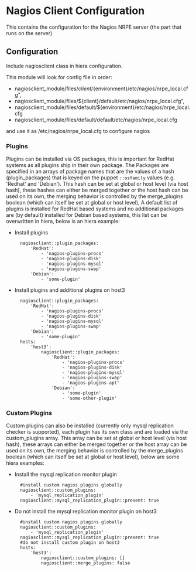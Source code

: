 # Nagios Client Configuration
This contains the configuration for the Nagios NRPE server (the part that runs on the server)

## Configuration 

Include nagiosclient class in hiera configuration. 

This module will look for config file in order:

* nagiosclient_module/files/${client}/${environment}/etc/nagios/nrpe_local.cfg",
* nagiosclient_module/files/${client}/default/etc/nagios/nrpe_local.cfg",
* nagiosclient_module/files/default/${environment}/etc/nagios/nrpe_local.cfg
* nagiosclient_module/files/default/default/etc/nagios/nrpe_local.cfg

and use it as /etc/nagios/nrpe_local.cfg to configure nagios

### Plugins

Plugins can be installed via OS packages, this is important for RedHat systems as all plugins ship in their own package.
The Packages are specified in an arrays of package names that are the values of a hash (plugin_packages) that is keyed on the puppet `::osfamily` 
values (e.g. 'Redhat' and 'Debian').  This hash can be set at global or host level (via host hash), these hashes can either 
be merged together or the host hash can be used on its own, the merging behavior is controlled by the merge_plugins boolean 
(which can itself be set at global or host level),
A default list of plugins is installed for RedHat based systems and no additional packages are (by default) 
installed for Debian based systems, this list can be overwritten in hiera, below is an hiera example: 

* Install plugins

        nagiosclient::plugin_packages:
            'RedHat':
                - 'nagios-plugins-procs'
                - 'nagios-plugins-disk'
                - 'nagios-plugins-mysql'
                - 'nagios-plugins-swap'
            'Debian':
                - 'some-plugin'

* Install plugins and additional plugins on host3

        nagiosclient::plugin_packages:
            'RedHat':
                - 'nagios-plugins-procs'
                - 'nagios-plugins-disk'
                - 'nagios-plugins-mysql'
                - 'nagios-plugins-swap'
            'Debian':
                - 'some-plugin'
        hosts:
            'host3':
                nagiosclient::plugin_packages:
                    'RedHat':
                        - 'nagios-plugins-procs'
                        - 'nagios-plugins-disk'
                        - 'nagios-plugins-mysql'
                        - 'nagios-plugins-swap'
                        - 'nagios-plugins-apt'
                    'Debian':
                        - 'some-plugin'
                        - 'some-other-plugin'

### Custom Plugins 

Custom plugins can also be installed (currently only mysql replication checker is supported), each plugin has its own class 
and are loaded via the custom_plugins array.  This array can be set at global or host level (via host hash), these arrays can either 
be merged together or the host array can be used on its own, the merging behavior is controlled by the merge_plugins boolean 
(which can itself be set at global or host level), below are some hiera examples: 

* Install the mysql replication monitor plugin

        #install custom nagios plugins globally
        nagiosclient::custom_plugins:
            - 'mysql_replication_plugin'
        nagiosclient::mysql_replication_plugin::present: true
        
* Do not install the mysql replication monitor plugin on host3

        #install custom nagios plugins globally 
        nagiosclient::custom_plugins:
            - 'mysql_replication_plugin'
        nagiosclient::mysql_replication_plugin::present: true
        #do not install custom plugin on host3
        hosts:
            'host3':
                nagiosclient::custom_plugins: []
                nagiosclient::merge_plugins: false


